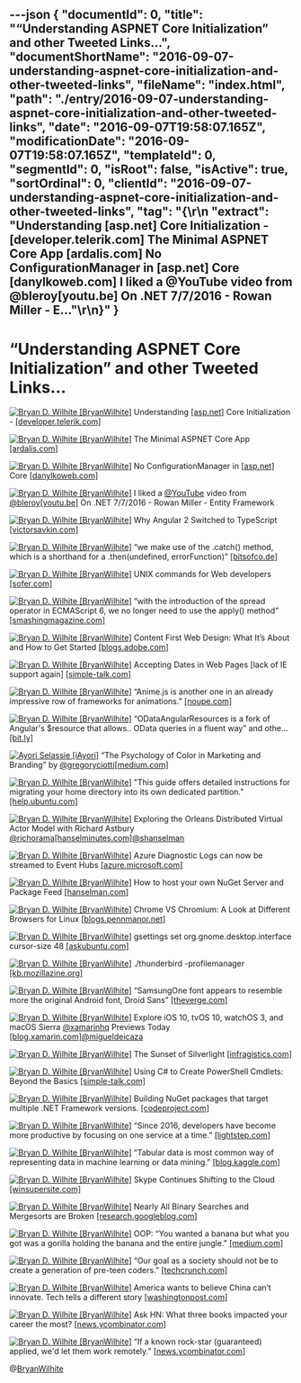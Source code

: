 ---json
{
  "documentId": 0,
  "title": "“Understanding ASPNET Core Initialization” and other Tweeted Links…",
  "documentShortName": "2016-09-07-understanding-aspnet-core-initialization-and-other-tweeted-links",
  "fileName": "index.html",
  "path": "./entry/2016-09-07-understanding-aspnet-core-initialization-and-other-tweeted-links",
  "date": "2016-09-07T19:58:07.165Z",
  "modificationDate": "2016-09-07T19:58:07.165Z",
  "templateId": 0,
  "segmentId": 0,
  "isRoot": false,
  "isActive": true,
  "sortOrdinal": 0,
  "clientId": "2016-09-07-understanding-aspnet-core-initialization-and-other-tweeted-links",
  "tag": "{\r\n  \"extract\": \"Understanding [asp.net] Core Initialization - [developer.telerik.com] The Minimal ASPNET Core App [ardalis.com] No ConfigurationManager in [asp.net] Core [danylkoweb.com] I liked a @YouTube video from @bleroy[youtu.be] On .NET 7/7/2016 - Rowan Miller - E...\"\r\n}"
}
---

# “Understanding ASPNET Core Initialization” and other Tweeted Links…

[<img alt="Bryan D. Wilhite [BryanWilhite]" src="https://songhay.blob.core.windows.net/shared-social-twitter/BryanWilhite.jpeg">](http://songhayblog.azurewebsites.net/ "Bryan D. Wilhite [BryanWilhite]") Understanding [[asp.net]](http://ASP.NET) Core Initialization - [[developer.telerik.com]](http://developer.telerik.com/featured/understanding-asp-net-core-initialization/)

[<img alt="Bryan D. Wilhite [BryanWilhite]" src="https://songhay.blob.core.windows.net/shared-social-twitter/BryanWilhite.jpeg">](http://songhayblog.azurewebsites.net/ "Bryan D. Wilhite [BryanWilhite]") The Minimal ASPNET Core App [[ardalis.com]](http://ardalis.com/the-minimal-aspnet-core-app)

[<img alt="Bryan D. Wilhite [BryanWilhite]" src="https://songhay.blob.core.windows.net/shared-social-twitter/BryanWilhite.jpeg">](http://songhayblog.azurewebsites.net/ "Bryan D. Wilhite [BryanWilhite]") No ConfigurationManager in [[asp.net]](http://ASP.NET) Core [[danylkoweb.com]](http://www.danylkoweb.com/Blog/no-configurationmanager-in-aspnet-core-GC#.V5EewqhkALo.twitter)

[<img alt="Bryan D. Wilhite [BryanWilhite]" src="https://songhay.blob.core.windows.net/shared-social-twitter/BryanWilhite.jpeg">](http://songhayblog.azurewebsites.net/ "Bryan D. Wilhite [BryanWilhite]") I liked a [@YouTube](http://twitter.com/YouTube) video from [@bleroy](http://twitter.com/bleroy)[[youtu.be]](http://youtu.be/8Sp7UMzJQD4?a) On .NET 7/7/2016 - Rowan Miller - Entity Framework

[<img alt="Bryan D. Wilhite [BryanWilhite]" src="https://songhay.blob.core.windows.net/shared-social-twitter/BryanWilhite.jpeg">](http://songhayblog.azurewebsites.net/ "Bryan D. Wilhite [BryanWilhite]") Why Angular 2 Switched to TypeScript [[victorsavkin.com]](http://victorsavkin.com/post/123555572351/writing-angular-2-in-typescript)

[<img alt="Bryan D. Wilhite [BryanWilhite]" src="https://songhay.blob.core.windows.net/shared-social-twitter/BryanWilhite.jpeg">](http://songhayblog.azurewebsites.net/ "Bryan D. Wilhite [BryanWilhite]") “we make use of the .catch() method, which is a shorthand for a .then(undefined, errorFunction)” [[bitsofco.de]](https://bitsofco.de/javascript-promises-101/)

[<img alt="Bryan D. Wilhite [BryanWilhite]" src="https://songhay.blob.core.windows.net/shared-social-twitter/BryanWilhite.jpeg">](http://songhayblog.azurewebsites.net/ "Bryan D. Wilhite [BryanWilhite]") UNIX commands for Web developers [[sofer.com]](http://www.sofer.com/research/unix.html)

[<img alt="Bryan D. Wilhite [BryanWilhite]" src="https://songhay.blob.core.windows.net/shared-social-twitter/BryanWilhite.jpeg">](http://songhayblog.azurewebsites.net/ "Bryan D. Wilhite [BryanWilhite]") “with the introduction of the spread operator in ECMAScript 6, we no longer need to use the apply() method” [[smashingmagazine.com]](https://www.smashingmagazine.com/2016/07/how-to-use-arguments-and-parameters-in-ecmascript-6/?utm_source=javascriptweekly&utm_medium=email)

[<img alt="Bryan D. Wilhite [BryanWilhite]" src="https://songhay.blob.core.windows.net/shared-social-twitter/BryanWilhite.jpeg">](http://songhayblog.azurewebsites.net/ "Bryan D. Wilhite [BryanWilhite]") Content First Web Design: What It’s About and How to Get Started [[blogs.adobe.com]](http://blogs.adobe.com/dreamweaver/2016/07/content-first-web-design-what-its-about-and-how-to-get-started.html)

[<img alt="Bryan D. Wilhite [BryanWilhite]" src="https://songhay.blob.core.windows.net/shared-social-twitter/BryanWilhite.jpeg">](http://songhayblog.azurewebsites.net/ "Bryan D. Wilhite [BryanWilhite]") Accepting Dates in Web Pages [lack of IE support again] [[simple-talk.com]](https://www.simple-talk.com/dotnet/asp.net/accepting-dates-in-web-pages/)

[<img alt="Bryan D. Wilhite [BryanWilhite]" src="https://songhay.blob.core.windows.net/shared-social-twitter/BryanWilhite.jpeg">](http://songhayblog.azurewebsites.net/ "Bryan D. Wilhite [BryanWilhite]") “Anime.js is another one in an already impressive row of frameworks for animations.” [[noupe.com]](http://www.noupe.com/development/javascript-jquery/anime-js-css-svg-98489.html)

[<img alt="Bryan D. Wilhite [BryanWilhite]" src="https://songhay.blob.core.windows.net/shared-social-twitter/BryanWilhite.jpeg">](http://songhayblog.azurewebsites.net/ "Bryan D. Wilhite [BryanWilhite]") “ODataAngularResources is a fork of Angular's $resource that allows.. OData queries in a fluent way” and othe... [[bit.ly]](http://bit.ly/2ajGTwx)

[<img alt="Ayori Selassie [iAyori]" src="https://songhay.blob.core.windows.net/shared-social-twitter/iAyori.jpeg">](http://lifemodelcanvas.org/ "Ayori Selassie [iAyori]") “The Psychology of Color in Marketing and Branding” by [@gregoryciotti](http://twitter.com/gregoryciotti)[[medium.com]](https://medium.com/help-scout/the-psychology-of-color-in-marketing-and-branding-ebb2320a2b0#.qbicndlsa)

[<img alt="Bryan D. Wilhite [BryanWilhite]" src="https://songhay.blob.core.windows.net/shared-social-twitter/BryanWilhite.jpeg">](http://songhayblog.azurewebsites.net/ "Bryan D. Wilhite [BryanWilhite]") "This guide offers detailed instructions for migrating your home directory into its own dedicated partition." [[help.ubuntu.com]](https://help.ubuntu.com/community/Partitioning/Home/Moving)

[<img alt="Bryan D. Wilhite [BryanWilhite]" src="https://songhay.blob.core.windows.net/shared-social-twitter/BryanWilhite.jpeg">](http://songhayblog.azurewebsites.net/ "Bryan D. Wilhite [BryanWilhite]") Exploring the Orleans Distributed Virtual Actor Model with Richard Astbury [@richorama](http://twitter.com/richorama)[[hanselminutes.com]](http://hanselminutes.com/536/exploring-the-orleans-distributed-virtual-actor-model-with-richard-astbury)[@shanselman](http://twitter.com/shanselman)

[<img alt="Bryan D. Wilhite [BryanWilhite]" src="https://songhay.blob.core.windows.net/shared-social-twitter/BryanWilhite.jpeg">](http://songhayblog.azurewebsites.net/ "Bryan D. Wilhite [BryanWilhite]") Azure Diagnostic Logs can now be streamed to Event Hubs [[azure.microsoft.com]](https://azure.microsoft.com/en-us/blog/diagnostic-logs-streaming-to-event-hubs/)

[<img alt="Bryan D. Wilhite [BryanWilhite]" src="https://songhay.blob.core.windows.net/shared-social-twitter/BryanWilhite.jpeg">](http://songhayblog.azurewebsites.net/ "Bryan D. Wilhite [BryanWilhite]") How to host your own NuGet Server and Package Feed [[hanselman.com]](http://www.hanselman.com/blog/HowToHostYourOwnNuGetServerAndPackageFeed.aspx)

[<img alt="Bryan D. Wilhite [BryanWilhite]" src="https://songhay.blob.core.windows.net/shared-social-twitter/BryanWilhite.jpeg">](http://songhayblog.azurewebsites.net/ "Bryan D. Wilhite [BryanWilhite]") Chrome VS Chromium: A Look at Different Browsers for Linux [[blogs.pennmanor.net]](http://blogs.pennmanor.net/1to1/2016/02/11/chrome-vs-chromium-a-look-at-different-browsers-for-linux/)

[<img alt="Bryan D. Wilhite [BryanWilhite]" src="https://songhay.blob.core.windows.net/shared-social-twitter/BryanWilhite.jpeg">](http://songhayblog.azurewebsites.net/ "Bryan D. Wilhite [BryanWilhite]") gsettings set org.gnome.desktop.interface cursor-size 48 [[askubuntu.com]](http://askubuntu.com/questions/298842/how-do-i-obtain-and-install-larger-mouse-pointers-i-am-slightly-visually-impai)

[<img alt="Bryan D. Wilhite [BryanWilhite]" src="https://songhay.blob.core.windows.net/shared-social-twitter/BryanWilhite.jpeg">](http://songhayblog.azurewebsites.net/ "Bryan D. Wilhite [BryanWilhite]") ./thunderbird -profilemanager [[kb.mozillazine.org]](http://kb.mozillazine.org/Profile_Manager)

[<img alt="Bryan D. Wilhite [BryanWilhite]" src="https://songhay.blob.core.windows.net/shared-social-twitter/BryanWilhite.jpeg">](http://songhayblog.azurewebsites.net/ "Bryan D. Wilhite [BryanWilhite]") “SamsungOne font appears to resemble more the original Android font, Droid Sans” [[theverge.com]](http://www.theverge.com/circuitbreaker/2016/7/25/12270938/samsung-font-samsungone-android-roboto)

[<img alt="Bryan D. Wilhite [BryanWilhite]" src="https://songhay.blob.core.windows.net/shared-social-twitter/BryanWilhite.jpeg">](http://songhayblog.azurewebsites.net/ "Bryan D. Wilhite [BryanWilhite]") Explore iOS 10, tvOS 10, watchOS 3, and macOS Sierra [@xamarinhq](http://twitter.com/xamarinhq) Previews Today [[blog.xamarin.com]](https://blog.xamarin.com/explore-ios-10-tvos-10-and-watchos-3-previews-today/)[@migueldeicaza](http://twitter.com/migueldeicaza)

[<img alt="Bryan D. Wilhite [BryanWilhite]" src="https://songhay.blob.core.windows.net/shared-social-twitter/BryanWilhite.jpeg">](http://songhayblog.azurewebsites.net/ "Bryan D. Wilhite [BryanWilhite]") The Sunset of Silverlight [[infragistics.com]](http://www.infragistics.com/community/blogs/engineering/archive/2016/07/21/the-sunset-of-silverlight.aspx)

[<img alt="Bryan D. Wilhite [BryanWilhite]" src="https://songhay.blob.core.windows.net/shared-social-twitter/BryanWilhite.jpeg">](http://songhayblog.azurewebsites.net/ "Bryan D. Wilhite [BryanWilhite]") Using C# to Create PowerShell Cmdlets: Beyond the Basics [[simple-talk.com]](https://www.simple-talk.com/dotnet/development/using-c-to-create-powershell-cmdlets-beyond-the-basics/)

[<img alt="Bryan D. Wilhite [BryanWilhite]" src="https://songhay.blob.core.windows.net/shared-social-twitter/BryanWilhite.jpeg">](http://songhayblog.azurewebsites.net/ "Bryan D. Wilhite [BryanWilhite]") Building NuGet packages that target multiple .NET Framework versions. [[codeproject.com]](http://www.codeproject.com/Articles/1114286/NET-backward-compatibility-Part)

[<img alt="Bryan D. Wilhite [BryanWilhite]" src="https://songhay.blob.core.windows.net/shared-social-twitter/BryanWilhite.jpeg">](http://songhayblog.azurewebsites.net/ "Bryan D. Wilhite [BryanWilhite]") “Since 2016, developers have become more productive by focusing on one service at a time.” [[lightstep.com]](http://lightstep.com/blog/the-end-of-microservices/)

[<img alt="Bryan D. Wilhite [BryanWilhite]" src="https://songhay.blob.core.windows.net/shared-social-twitter/BryanWilhite.jpeg">](http://songhayblog.azurewebsites.net/ "Bryan D. Wilhite [BryanWilhite]") “Tabular data is most common way of representing data in machine learning or data mining.” [[blog.kaggle.com]](http://blog.kaggle.com/2016/07/21/approaching-almost-any-machine-learning-problem-abhishek-thakur/)

[<img alt="Bryan D. Wilhite [BryanWilhite]" src="https://songhay.blob.core.windows.net/shared-social-twitter/BryanWilhite.jpeg">](http://songhayblog.azurewebsites.net/ "Bryan D. Wilhite [BryanWilhite]") Skype Continues Shifting to the Cloud [[winsupersite.com]](http://winsupersite.com/skype/skype-continues-shifting-cloud)

[<img alt="Bryan D. Wilhite [BryanWilhite]" src="https://songhay.blob.core.windows.net/shared-social-twitter/BryanWilhite.jpeg">](http://songhayblog.azurewebsites.net/ "Bryan D. Wilhite [BryanWilhite]") Nearly All Binary Searches and Mergesorts are Broken [[research.googleblog.com]](https://research.googleblog.com/2006/06/extra-extra-read-all-about-it-nearly.html)

[<img alt="Bryan D. Wilhite [BryanWilhite]" src="https://songhay.blob.core.windows.net/shared-social-twitter/BryanWilhite.jpeg">](http://songhayblog.azurewebsites.net/ "Bryan D. Wilhite [BryanWilhite]") OOP: “You wanted a banana but what you got was a gorilla holding the banana and the entire jungle.” [[medium.com]](https://medium.com/@cscalfani/goodbye-object-oriented-programming-a59cda4c0e53)

[<img alt="Bryan D. Wilhite [BryanWilhite]" src="https://songhay.blob.core.windows.net/shared-social-twitter/BryanWilhite.jpeg">](http://songhayblog.azurewebsites.net/ "Bryan D. Wilhite [BryanWilhite]") “Our goal as a society should not be to create a generation of pre-teen coders.” [[techcrunch.com]](https://techcrunch.com/2016/07/22/dear-google-the-future-is-fewer-people-writing-code/)

[<img alt="Bryan D. Wilhite [BryanWilhite]" src="https://songhay.blob.core.windows.net/shared-social-twitter/BryanWilhite.jpeg">](http://songhayblog.azurewebsites.net/ "Bryan D. Wilhite [BryanWilhite]") America wants to believe China can’t innovate. Tech tells a different story [[washingtonpost.com]](https://www.washingtonpost.com/world/asia_pacific/america-wants-to-believe-china-cant-innovate-tech-tells-a-different-story/2016/07/19/c17cbea9-6ee6-479c-81fa-54051df598c5_story.html)

[<img alt="Bryan D. Wilhite [BryanWilhite]" src="https://songhay.blob.core.windows.net/shared-social-twitter/BryanWilhite.jpeg">](http://songhayblog.azurewebsites.net/ "Bryan D. Wilhite [BryanWilhite]") Ask HN: What three books impacted your career the most? [[news.ycombinator.com]](https://news.ycombinator.com/item?id=12142360)

[<img alt="Bryan D. Wilhite [BryanWilhite]" src="https://songhay.blob.core.windows.net/shared-social-twitter/BryanWilhite.jpeg">](http://songhayblog.azurewebsites.net/ "Bryan D. Wilhite [BryanWilhite]") “If a known rock-star (guaranteed) applied, we'd let them work remotely.” [[news.ycombinator.com]](https://news.ycombinator.com/item?id=12144790)

@[BryanWilhite](https://twitter.com/BryanWilhite)

